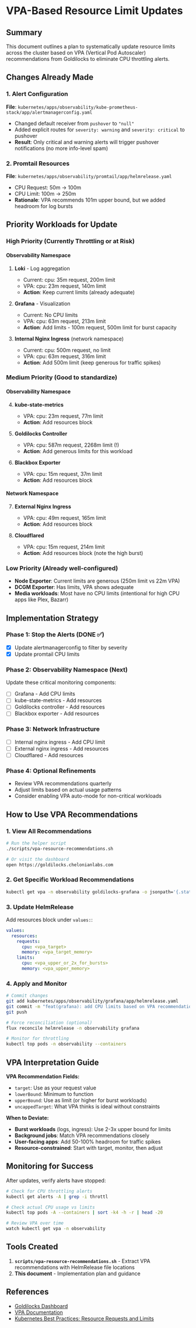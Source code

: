 # VPA-Based Resource Limit Updates

## Summary
This document outlines a plan to systematically update resource limits across the cluster based on VPA (Vertical Pod Autoscaler) recommendations from Goldilocks to eliminate CPU throttling alerts.

## Changes Already Made

### 1. Alert Configuration
**File**: `kubernetes/apps/observability/kube-prometheus-stack/app/alertmanagerconfig.yaml`
- Changed default receiver from `pushover` to `"null"`
- Added explicit routes for `severity: warning` and `severity: critical` to pushover
- **Result**: Only critical and warning alerts will trigger pushover notifications (no more info-level spam)

### 2. Promtail Resources
**File**: `kubernetes/apps/observability/promtail/app/helmrelease.yaml`
- CPU Request: 50m → 100m
- CPU Limit: 100m → 250m
- **Rationale**: VPA recommends 101m upper bound, but we added headroom for log bursts

## Priority Workloads for Update

### High Priority (Currently Throttling or at Risk)

#### Observability Namespace

1. **Loki** - Log aggregation
   - Current: cpu: 35m request, 200m limit
   - VPA: cpu: 23m request, 140m limit
   - **Action**: Keep current limits (already adequate)

2. **Grafana** - Visualization
   - Current: No CPU limits
   - VPA: cpu: 63m request, 213m limit
   - **Action**: Add limits - 100m request, 500m limit for burst capacity

3. **Internal Nginx Ingress** (network namespace)
   - Current: cpu: 500m request, no limit
   - VPA: cpu: 63m request, 316m limit
   - **Action**: Add 500m limit (keep generous for traffic spikes)

### Medium Priority (Good to standardize)

#### Observability Namespace

4. **kube-state-metrics**
   - VPA: cpu: 23m request, 77m limit
   - **Action**: Add resources block

5. **Goldilocks Controller**
   - VPA: cpu: 587m request, 2268m limit (!)
   - **Action**: Add generous limits for this workload

6. **Blackbox Exporter**
   - VPA: cpu: 15m request, 37m limit
   - **Action**: Add resources block

#### Network Namespace

7. **External Nginx Ingress**
   - VPA: cpu: 49m request, 165m limit
   - **Action**: Add resources block

8. **Cloudflared**
   - VPA: cpu: 15m request, 214m limit
   - **Action**: Add resources block (note the high burst)

### Low Priority (Already well-configured)

- **Node Exporter**: Current limits are generous (250m limit vs 22m VPA)
- **DCGM Exporter**: Has limits, VPA shows adequate
- **Media workloads**: Most have no CPU limits (intentional for high CPU apps like Plex, Bazarr)

## Implementation Strategy

### Phase 1: Stop the Alerts (DONE ✅)
- [x] Update alertmanagerconfig to filter by severity
- [x] Update promtail CPU limits

### Phase 2: Observability Namespace (Next)
Update these critical monitoring components:
- [ ] Grafana - Add CPU limits
- [ ] kube-state-metrics - Add resources
- [ ] Goldilocks controller - Add resources
- [ ] Blackbox exporter - Add resources

### Phase 3: Network Infrastructure
- [ ] Internal nginx ingress - Add CPU limit
- [ ] External nginx ingress - Add resources
- [ ] Cloudflared - Add resources

### Phase 4: Optional Refinements
- Review VPA recommendations quarterly
- Adjust limits based on actual usage patterns
- Consider enabling VPA auto-mode for non-critical workloads

## How to Use VPA Recommendations

### 1. View All Recommendations
```bash
# Run the helper script
./scripts/vpa-resource-recommendations.sh

# Or visit the dashboard
open https://goldilocks.chelonianlabs.com
```

### 2. Get Specific Workload Recommendations
```bash
kubectl get vpa -n observability goldilocks-grafana -o jsonpath='{.status.recommendation.containerRecommendations[0]}' | jq
```

### 3. Update HelmRelease
Add resources block under `values:`:
```yaml
values:
  resources:
    requests:
      cpu: <vpa_target>
      memory: <vpa_target_memory>
    limits:
      cpu: <vpa_upper_or_2x_for_bursts>
      memory: <vpa_upper_memory>
```

### 4. Apply and Monitor
```bash
# Commit changes
git add kubernetes/apps/observability/grafana/app/helmrelease.yaml
git commit -m "feat(grafana): add CPU limits based on VPA recommendations"
git push

# Force reconciliation (optional)
flux reconcile helmrelease -n observability grafana

# Monitor for throttling
kubectl top pods -n observability --containers
```

## VPA Interpretation Guide

**VPA Recommendation Fields:**
- `target`: Use as your request value
- `lowerBound`: Minimum to function
- `upperBound`: Use as limit (or higher for burst workloads)
- `uncappedTarget`: What VPA thinks is ideal without constraints

**When to Deviate:**
- **Burst workloads** (logs, ingress): Use 2-3x upper bound for limits
- **Background jobs**: Match VPA recommendations closely
- **User-facing apps**: Add 50-100% headroom for traffic spikes
- **Resource-constrained**: Start with target, monitor, then adjust

## Monitoring for Success

After updates, verify alerts have stopped:
```bash
# Check for CPU throttling alerts
kubectl get alerts -A | grep -i throttl

# Check actual CPU usage vs limits
kubectl top pods -A --containers | sort -k4 -h -r | head -20

# Review VPA over time
watch kubectl get vpa -n observability
```

## Tools Created

1. **`scripts/vpa-resource-recommendations.sh`** - Extract VPA recommendations with HelmRelease file locations
2. **This document** - Implementation plan and guidance

## References

- [Goldilocks Dashboard](https://goldilocks.челonianlabs.com)
- [VPA Documentation](https://github.com/kubernetes/autoscaler/tree/master/vertical-pod-autoscaler)
- [Kubernetes Best Practices: Resource Requests and Limits](https://cloud.google.com/blog/products/containers-kubernetes/kubernetes-best-practices-resource-requests-and-limits)
